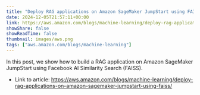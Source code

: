 ```yaml
---
title: "Deploy RAG applications on Amazon SageMaker JumpStart using FAISS"
date: 2024-12-05T21:57:11+00:00
link: https://aws.amazon.com/blogs/machine-learning/deploy-rag-applications-on-amazon-sagemaker-jumpstart-using-faiss/
showShare: false
showReadTime: false
thumbnail: images/aws.png
tags: ["aws.amazon.com/blogs/machine-learning"]
---
```

In this post, we show how to build a RAG application on Amazon SageMaker JumpStart using Facebook AI Similarity Search (FAISS).

- Link to article: https://aws.amazon.com/blogs/machine-learning/deploy-rag-applications-on-amazon-sagemaker-jumpstart-using-faiss/